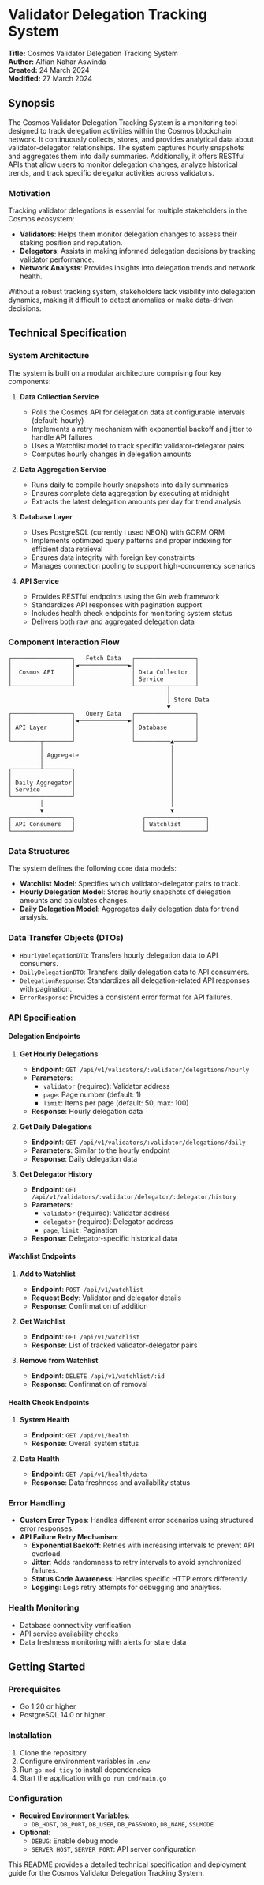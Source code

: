 # Validator Delegation Tracking System

**Title:** Cosmos Validator Delegation Tracking System  
**Author:** Alfian Nahar Aswinda  
**Created:** 24 March 2024  
**Modified:** 27 March 2024

## Synopsis

The Cosmos Validator Delegation Tracking System is a monitoring tool designed to track delegation activities within the Cosmos blockchain network. It continuously collects, stores, and provides analytical data about validator-delegator relationships. The system captures hourly snapshots and aggregates them into daily summaries. Additionally, it offers RESTful APIs that allow users to monitor delegation changes, analyze historical trends, and track specific delegator activities across validators.

### Motivation

Tracking validator delegations is essential for multiple stakeholders in the Cosmos ecosystem:

- **Validators**: Helps them monitor delegation changes to assess their staking position and reputation.
- **Delegators**: Assists in making informed delegation decisions by tracking validator performance.
- **Network Analysts**: Provides insights into delegation trends and network health.

Without a robust tracking system, stakeholders lack visibility into delegation dynamics, making it difficult to detect anomalies or make data-driven decisions.

## Technical Specification

### System Architecture

The system is built on a modular architecture comprising four key components:

1. **Data Collection Service**

   - Polls the Cosmos API for delegation data at configurable intervals (default: hourly)
   - Implements a retry mechanism with exponential backoff and jitter to handle API failures
   - Uses a Watchlist model to track specific validator-delegator pairs
   - Computes hourly changes in delegation amounts

2. **Data Aggregation Service**

   - Runs daily to compile hourly snapshots into daily summaries
   - Ensures complete data aggregation by executing at midnight
   - Extracts the latest delegation amounts per day for trend analysis

3. **Database Layer**

   - Uses PostgreSQL (currently i used NEON) with GORM ORM
   - Implements optimized query patterns and proper indexing for efficient data retrieval
   - Ensures data integrity with foreign key constraints
   - Manages connection pooling to support high-concurrency scenarios

4. **API Service**
   - Provides RESTful endpoints using the Gin web framework
   - Standardizes API responses with pagination support
   - Includes health check endpoints for monitoring system status
   - Delivers both raw and aggregated delegation data

### Component Interaction Flow

```
┌─────────────────┐   Fetch Data   ┌─────────────────┐
│                 │◄──────────────►│                 │
│  Cosmos API     │                │ Data Collector  │
│                 │                │ Service         │
└─────────────────┘                └─────────┬───────┘
                                             │
                                             │ Store Data
                                             ▼
┌─────────────────┐   Query Data   ┌─────────────────┐
│                 │◄──────────────►│                 │
│ API Layer       │                │ Database        │
│                 │                │                 │
└────────┬────────┘                └──────────▲──────┘
         │                                    │
         │ Aggregate                          │
         │                                    │
┌────────┴────────┐                           │
│                 │                           │
│ Daily Aggregator│                           │
│ Service         │                           │
└─────────────────┘                           │
         │                                    │
         ▼                                    ▼
┌─────────────────┐                   ┌─────────────────┐
│ API Consumers   │                   │ Watchlist       │
└─────────────────┘                   └─────────────────┘
```

### Data Structures

The system defines the following core data models:

- **Watchlist Model**: Specifies which validator-delegator pairs to track.
- **Hourly Delegation Model**: Stores hourly snapshots of delegation amounts and calculates changes.
- **Daily Delegation Model**: Aggregates daily delegation data for trend analysis.

### Data Transfer Objects (DTOs)

- `HourlyDelegationDTO`: Transfers hourly delegation data to API consumers.
- `DailyDelegationDTO`: Transfers daily delegation data to API consumers.
- `DelegationResponse`: Standardizes all delegation-related API responses with pagination.
- `ErrorResponse`: Provides a consistent error format for API failures.

### API Specification

#### Delegation Endpoints

1. **Get Hourly Delegations**

   - **Endpoint**: `GET /api/v1/validators/:validator/delegations/hourly`
   - **Parameters**:
     - `validator` (required): Validator address
     - `page`: Page number (default: 1)
     - `limit`: Items per page (default: 50, max: 100)
   - **Response**: Hourly delegation data

2. **Get Daily Delegations**

   - **Endpoint**: `GET /api/v1/validators/:validator/delegations/daily`
   - **Parameters**: Similar to the hourly endpoint
   - **Response**: Daily delegation data

3. **Get Delegator History**
   - **Endpoint**: `GET /api/v1/validators/:validator/delegator/:delegator/history`
   - **Parameters**:
     - `validator` (required): Validator address
     - `delegator` (required): Delegator address
     - `page`, `limit`: Pagination
   - **Response**: Delegator-specific historical data

#### Watchlist Endpoints

1. **Add to Watchlist**

   - **Endpoint**: `POST /api/v1/watchlist`
   - **Request Body**: Validator and delegator details
   - **Response**: Confirmation of addition

2. **Get Watchlist**

   - **Endpoint**: `GET /api/v1/watchlist`
   - **Response**: List of tracked validator-delegator pairs

3. **Remove from Watchlist**
   - **Endpoint**: `DELETE /api/v1/watchlist/:id`
   - **Response**: Confirmation of removal

#### Health Check Endpoints

1. **System Health**

   - **Endpoint**: `GET /api/v1/health`
   - **Response**: Overall system status

2. **Data Health**
   - **Endpoint**: `GET /api/v1/health/data`
   - **Response**: Data freshness and availability status

### Error Handling

- **Custom Error Types**: Handles different error scenarios using structured error responses.
- **API Failure Retry Mechanism**:
  - **Exponential Backoff**: Retries with increasing intervals to prevent API overload.
  - **Jitter**: Adds randomness to retry intervals to avoid synchronized failures.
  - **Status Code Awareness**: Handles specific HTTP errors differently.
  - **Logging**: Logs retry attempts for debugging and analytics.

### Health Monitoring

- Database connectivity verification
- API service availability checks
- Data freshness monitoring with alerts for stale data

## Getting Started

### Prerequisites

- Go 1.20 or higher
- PostgreSQL 14.0 or higher

### Installation

1. Clone the repository
2. Configure environment variables in `.env`
3. Run `go mod tidy` to install dependencies
4. Start the application with `go run cmd/main.go`

### Configuration

- **Required Environment Variables**:
  - `DB_HOST`, `DB_PORT`, `DB_USER`, `DB_PASSWORD`, `DB_NAME`, `SSLMODE`
- **Optional**:
  - `DEBUG`: Enable debug mode
  - `SERVER_HOST`, `SERVER_PORT`: API server configuration

This README provides a detailed technical specification and deployment guide for the Cosmos Validator Delegation Tracking System.
